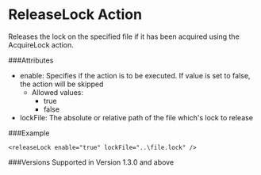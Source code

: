 ReleaseLock Action
==================

Releases the lock on the specified file if it has been acquired using the AcquireLock action.


###Attributes
- enable: Specifies if the action is to be executed. If value is set to false, the action will be skipped
	- Allowed values: 
		- true
		- false
- lockFile: The absolute or relative path of the file which's lock to release


###Example

	<releaseLock enable="true" lockFile="..\file.lock" />


###Versions
Supported in Version 1.3.0 and above